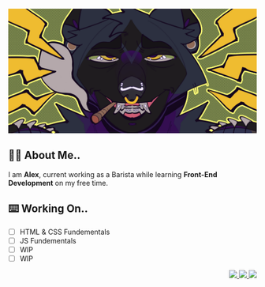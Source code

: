 <p align="center"><img src="https://github.com/morningmess/morningmess/blob/main/Mads%20smaller.png" width="600"></p>

## ✌🏽 About Me..

I am **Alex**, current working as a Barista while learning **Front-End Development** on my free time.

## ⌨️ Working On..

- [ ] HTML & CSS Fundementals
- [ ] JS Fundementals
- [ ] WIP
- [ ] WIP

<p align="right"><a href="https://www.linkedin.com/in/alex-carido-3b26a595/"><img src="https://img.shields.io/badge/-morningmess-blue?style=flat-square&logo=Linkedin&logoColor=white"> <a href="https://github.com/morningmess"><img src="https://img.shields.io/github/followers/morningmess?label=follow&style=social"> <a href="TWITTER"><img src="https://img.shields.io/twitter/follow/morningmess_?style=social"></p>


<!-- Old Socials

[![Linkedin: Alex](https://img.shields.io/badge/-morningmess-blue?style=flat-square&logo=Linkedin&logoColor=white&link=https://www.linkedin.com/in/alex-carido-3b26a595/)](https://www.linkedin.com/in/alex-carido-3b26a595/)
[![GitHub Ghazi](https://img.shields.io/github/followers/morningmess?label=follow&style=social)](https://github.com/morningmess)
![Twitter Follow](https://img.shields.io/twitter/follow/morningmess_?style=social)

-->
